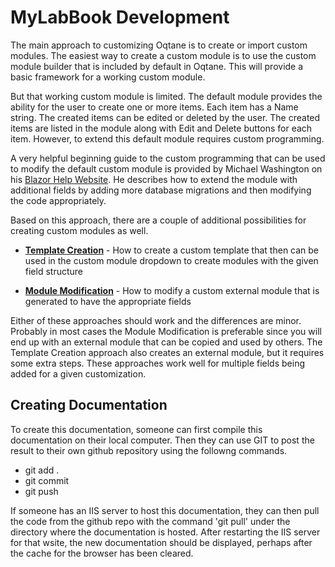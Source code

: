 # MyLabBook Development

The main approach to customizing Oqtane is to create or import custom modules. The easiest way to create a custom module is to use the custom 
module builder that is included by default in Oqtane. This will provide a basic framework for a working custom module. 

But that working custom module is limited. The default module provides the ability for the user to create one or more items. Each item has a Name 
string. The created items can be edited or deleted by the user. The created items are listed in the module along with Edit and
Delete buttons for each item. However, to extend this default module requires custom programming. 

A very helpful beginning guide to the custom programming that can be used to modify the default custom module is provided by Michael Washington 
on his [Blazor Help Website](https://blazorhelpwebsite.com/ViewBlogPost/4). 
He describes how to extend the module with additional fields by adding more database migrations and then modifying the code appropriately. 

Based on this approach, there are a couple of additional possibilities for creating custom modules as well. 

* **[Template Creation](template-creation.md)** - How to create a custom template that then can be used in the custom module dropdown to create modules with the given field structure

* **[Module Modification](module-modification.md)** - How to modify a custom external module that is generated to have the appropriate fields

Either of these approaches should work and the differences are minor. Probably in most cases the Module Modification is preferable since you will end up 
with an external module that can be copied and used by others. The Template Creation approach also creates an external module, but it requires some extra steps. 
These approaches work well for multiple fields being added for a given customization.

## Creating Documentation

To create this documentation, someone can first compile this documentation on their local computer. Then they can use GIT to post the result to their own github repository using the 
followng commands.

* git add .
* git commit 
* git push

If someone has an IIS server to host this documentation, they can then pull the code from the github repo with the command 'git pull' under the directory where the documentation 
is hosted. After restarting the IIS server for that wsite, the new documentation should be displayed, perhaps after the cache for the browser has been cleared. 


